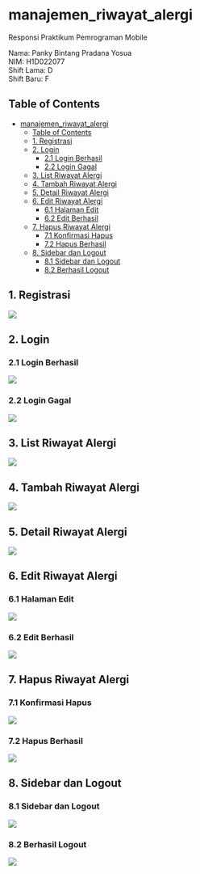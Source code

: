 # manajemen_riwayat_alergi

Responsi Praktikum Pemrograman Mobile

Nama: Panky Bintang Pradana Yosua <br>
NIM: H1D022077 <br>
Shift Lama: D <br>
Shift Baru: F <br>

## Table of Contents

- [manajemen_riwayat_alergi](#manajemen_riwayat_alergi)
  - [Table of Contents](#table-of-contents)
  - [1. Registrasi](#1-registrasi)
  - [2. Login](#2-login)
    - [2.1 Login Berhasil](#21-login-berhasil)
    - [2.2 Login Gagal](#22-login-gagal)
  - [3. List Riwayat Alergi](#3-list-riwayat-alergi)
  - [4. Tambah Riwayat Alergi](#4-tambah-riwayat-alergi)
  - [5. Detail Riwayat Alergi](#5-detail-riwayat-alergi)
  - [6. Edit Riwayat Alergi](#6-edit-riwayat-alergi)
    - [6.1 Halaman Edit](#61-halaman-edit)
    - [6.2 Edit Berhasil](#62-edit-berhasil)
  - [7. Hapus Riwayat Alergi](#7-hapus-riwayat-alergi)
    - [7.1 Konfirmasi Hapus](#71-konfirmasi-hapus)
    - [7.2 Hapus Berhasil](#72-hapus-berhasil)
  - [8. Sidebar dan Logout](#8-sidebar-dan-logout)
    - [8.1 Sidebar dan Logout](#81-sidebar-dan-logout)
    - [8.2 Berhasil Logout](#82-berhasil-logout)

## 1. Registrasi

![](/snapshots/registrasi.png)

## 2. Login

### 2.1 Login Berhasil

![](/snapshots/login%20beneran.png)

### 2.2 Login Gagal

![](/snapshots/login%20gagal.png)

## 3. List Riwayat Alergi

![](/snapshots/list%20riwayat%20alergi.png)

## 4. Tambah Riwayat Alergi

![](/snapshots/tambah%20riwayat%20alergi.png)

## 5. Detail Riwayat Alergi

![](/snapshots/detail%20riwayat%20alergi.png)

## 6. Edit Riwayat Alergi

### 6.1 Halaman Edit

![](/snapshots/ubah.png)

### 6.2 Edit Berhasil

![](/snapshots/berhasil%20ubah.png)

## 7. Hapus Riwayat Alergi

### 7.1 Konfirmasi Hapus

![](/snapshots/konfirmasi%20hapus.png)

### 7.2 Hapus Berhasil

![](/snapshots/berhasil%20hapus.png)

## 8. Sidebar dan Logout

### 8.1 Sidebar dan Logout

![](/snapshots/sidebar%20logout.png)

### 8.2 Berhasil Logout

![](/snapshots/berhasil%20logout.png)
